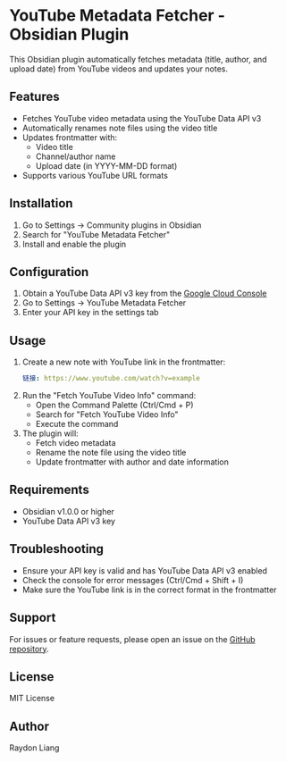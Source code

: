 # YouTube Metadata Fetcher - Obsidian Plugin

This Obsidian plugin automatically fetches metadata (title, author, and upload date) from YouTube videos and updates your notes.

## Features
- Fetches YouTube video metadata using the YouTube Data API v3
- Automatically renames note files using the video title
- Updates frontmatter with:
  - Video title
  - Channel/author name
  - Upload date (in YYYY-MM-DD format)
- Supports various YouTube URL formats

## Installation
1. Go to Settings → Community plugins in Obsidian
2. Search for "YouTube Metadata Fetcher"
3. Install and enable the plugin

## Configuration
1. Obtain a YouTube Data API v3 key from the [Google Cloud Console](https://console.cloud.google.com/)
2. Go to Settings → YouTube Metadata Fetcher
3. Enter your API key in the settings tab

## Usage
1. Create a new note with YouTube link in the frontmatter:
   ```yaml
   链接: https://www.youtube.com/watch?v=example
   ```
2. Run the "Fetch YouTube Video Info" command:
   - Open the Command Palette (Ctrl/Cmd + P)
   - Search for "Fetch YouTube Video Info"
   - Execute the command
3. The plugin will:
   - Fetch video metadata
   - Rename the note file using the video title
   - Update frontmatter with author and date information

## Requirements
- Obsidian v1.0.0 or higher
- YouTube Data API v3 key

## Troubleshooting
- Ensure your API key is valid and has YouTube Data API v3 enabled
- Check the console for error messages (Ctrl/Cmd + Shift + I)
- Make sure the YouTube link is in the correct format in the frontmatter

## Support
For issues or feature requests, please open an issue on the [GitHub repository](https://github.com/your-repo-url).

## License
MIT License

## Author
Raydon Liang